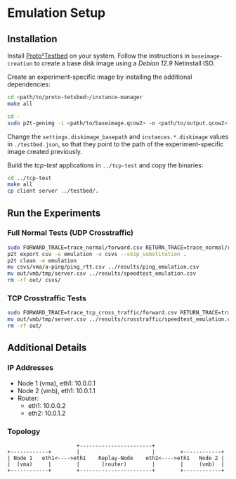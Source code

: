 # Emulation Setup

## Installation
Install [Proto²Testbed](https://github.com/martin-ottens/proto2testbed) on your system. Follow the instructions in `baseimage-creation` to create a base disk image using a *Debian 12.9* Netinstall ISO.

Create an experiment-specific image by installing the additional dependencies:
```bash
cd <path/to/proto-tetsbed>/instance-manager
make all

cd -
sudo p2t-genimg -i <path/to/baseimage.qcow2> -o <path/to/output.qcow2> -p <path/to/proto-tetsbed>/instance-manager/instance-manager.deb -e extra.commands
```

Change the `settings.diskimage_basepath` and `instances.*.diskimage` values in `./testbed.json`, so that they point to the path of the experiment-specific image created previously.

Build the *tcp-test* applications in `../tcp-test` and copy the binaries:
```bash
cd ../tcp-test
make all
cp client server ../testbed/.
```

## Run the Experiments
### Full Normal Tests (UDP Crosstraffic)

```bash
sudo FORWARD_TRACE=trace_normal/forward.csv RETURN_TRACE=trace_normal/return.csv p2t run -p out -e emulation .
p2t export csv -e emulation -o csvs --skip_substitution .
p2t clean -e emulation
mv csvs/vma/a-ping/ping_rtt.csv ../results/ping_emulation.csv
mv out/vmb/tmp/server.csv ../results/speedtest_emulation.csv
rm -rf out/ csvs/
```

### TCP Crosstraffic Tests
```bash
sudo FORWARD_TRACE=trace_tcp_cross_traffic/forward.csv RETURN_TRACE=trace_tcp_cross_traffic/return.csv p2t run -p out -d .
mv out/vmb/tmp/server.csv ../results/crosstraffic/speedtest_emulation.csv
rm -rf out/
```

## Additional Details
### IP Addresses
- Node 1 (vma), eth1: 10.0.0.1
- Node 2 (vmb), eth1: 10.0.1.1
- Router:
   - eth1: 10.0.0.2
   - eth2: 10.0.1.2

### Topology
```
                      +-----------------------+                      
+------------+        |                       |        +------------+
| Node 1   eth1<---->eth1    Replay-Node    eth2<---->eth1   Node 2 |
|  (vma)     |        |       (router)        |        |     (vmb)  |
+------------+        +-----------------------+        +------------+
```
